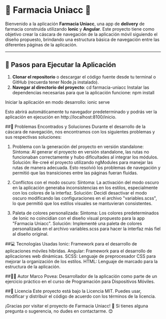 # 🏥 **Farmacia Uniacc** 🏥

Bienvenido a la aplicación **Farmacia Uniacc**, una app de **delivery** de farmacia construida utilizando **Ionic** y **Angular**. Este proyecto tiene como objetivo crear la cáscara de navegación de la aplicación móvil siguiendo el diseño propuesto, brindando una estructura básica de navegación entre las diferentes páginas de la aplicación.

---

## 🚀 **Pasos para Ejecutar la Aplicación**

1. **Clonar el repositorio** o descargar el código fuente desde tu terminal o GitHub (recuerda tener Node.js instalado).
2. **Navegar al directorio del proyecto**:
   cd farmacia-uniacc
Instalar las dependencias necesarias para que la aplicación funcione: npm install

Iniciar la aplicación en modo desarrollo: ionic serve

Esto abrirá automáticamente tu navegador predeterminado y podrás ver la aplicación en ejecución en http://localhost:8100/inicio.

##🔧 Problemas Encontrados y Soluciones
Durante el desarrollo de la cáscara de navegación, nos encontramos con los siguientes problemas y sus respectivas soluciones:

1. Problema con la generación del proyecto en versión standalone:
Síntoma: Al generar el proyecto en versión standalone, las rutas no funcionaban correctamente y hubo dificultades al integrar los módulos.
Solución: Re-creé el proyecto utilizando ngModules para manejar las rutas de manera adecuada. Esto resolvió los problemas de navegación y permitió que las transiciones entre las páginas fueran fluidas.

2. Conflictos con el modo oscuro:
Síntoma: La activación del modo oscuro en la aplicación generaba inconsistencias en los estilos, especialmente con los colores de la interfaz.
Solución: Decidí desactivar el modo oscuro modificando las configuraciones en el archivo "variables.scss", lo que permitió que los estilos visuales se mantuvieran consistentes.

3. Paleta de colores personalizada:
Síntoma: Los colores predeterminados de Ionic no coincidían con el diseño visual propuesto para la app "Farmacia Uniacc".
Solución: Implementé una paleta de colores personalizada en el archivo variables.scss para hacer la interfaz más fiel al diseño original.


##💻 Tecnologías Usadas
Ionic: Framework para el desarrollo de aplicaciones móviles híbridas.
Angular: Framework para el desarrollo de aplicaciones web dinámicas.
SCSS: Lenguaje de preprocesador CSS para mejorar la organización de los estilos.
HTML: Lenguaje de marcado para la estructura de la aplicación.

##👨‍💻 Autor
Marco Povea: Desarrollador de la aplicación como parte de un ejercicio práctico en el curso de Programación para Dispositivos Móviles.

##📜 Licencia
Este proyecto está bajo la Licencia MIT. Puedes usar, modificar y distribuir el código de acuerdo con los términos de la licencia.

¡Gracias por visitar el proyecto de Farmacia Uniacc! 🚀 Si tienes alguna pregunta o sugerencia, no dudes en contactarme. 😊
